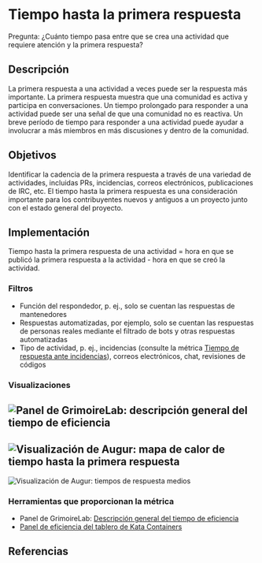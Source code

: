 # Tiempo hasta la primera respuesta

Pregunta: ¿Cuánto tiempo pasa entre que se crea una actividad que requiere atención y la primera respuesta?


## Descripción

La primera respuesta a una actividad a veces puede ser la respuesta más importante. La primera respuesta muestra que una comunidad es activa y participa en conversaciones. Un tiempo prolongado para responder a una actividad puede ser una señal de que una comunidad no es reactiva. Un breve período de tiempo para responder a una actividad puede ayudar a involucrar a más miembros en más discusiones y dentro de la comunidad.


## Objetivos

Identificar la cadencia de la primera respuesta a través de una variedad de actividades, incluidas PRs, incidencias, correos electrónicos, publicaciones de IRC, etc. El tiempo hasta la primera respuesta es una consideración importante para los contribuyentes nuevos y antiguos a un proyecto junto con el estado general del proyecto.


## Implementación

Tiempo hasta la primera respuesta de una actividad = hora en que se publicó la primera respuesta a la actividad - hora en que se creó la actividad.


### Filtros

* Función del respondedor, p. ej., solo se cuentan las respuestas de mantenedores
* Respuestas automatizadas, por ejemplo, solo se cuentan las respuestas de personas reales mediante el filtrado de bots y otras respuestas automatizadas
* Tipo de actividad, p. ej., incidencias (consulte la métrica [Tiempo de respuesta ante incidencias](https://github.com/chaoss/wg-evolution/blob/master/metrics/Issue_Response_Time.md)), correos electrónicos, chat, revisiones de códigos


### Visualizaciones
![Panel de GrimoireLab: descripción general del tiempo de eficiencia](https://github.com/chaoss/wg-common/blob/master/focus-areas/when/images/efficiency_timing_overview.png)
---------
![Visualización de Augur: mapa de calor de tiempo hasta la primera respuesta ](https://github.com/chaoss/wg-common/blob/master/focus-areas/when/images/augur-ttc-1.png)
---------
![Visualización de Augur: tiempos de respuesta medios](https://github.com/chaoss/wg-common/blob/master/focus-areas/when/images/augur-ttc-2.png)

### Herramientas que proporcionan la métrica

* Panel de GrimoireLab: [Descripción general del tiempo de eficiencia](https://chaoss.github.io/grimoirelab-sigils/panels/efficiency-timing-overview/)
* [Panel de eficiencia del tablero de Kata Containers](https://katacontainers.biterg.io/app/kibana#/dashboard/cbbdd920-288c-11e9-b662-975152e57997)

## Referencias


